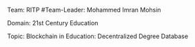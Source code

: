 Team: RITP  #Team-Leader: Mohammed Imran Mohsin

Domain: 21st Century Education

Topic: Blockchain in Education: Decentralized Degree Database

